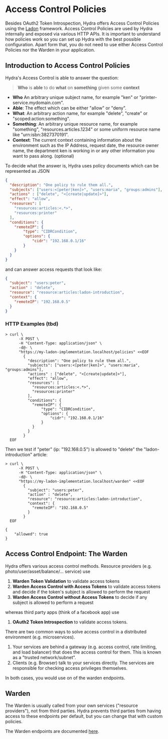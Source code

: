 # Access Control Policies

Besides OAuth2 Token Introspection, Hydra offers Access Control Policies using
the [Ladon](https://github.com/ory-am/ladon) framework. Access Control Policies are used by Hydra internally and exposed
via various HTTP APIs. It is important to understand how policies work so you can set up Hydra with the best possible configuration.
Apart form that, you do not need to use either Access Control Policies nor the Warden in your application.

## Introduction to Access Control Policies

Hydra's Access Control is able to answer the question:

> **Who** is **able** to do **what** on **something** given some **context**

* **Who** An arbitrary unique subject name, for example "ken" or "printer-service.mydomain.com".
* **Able**: The effect which can be either "allow" or "deny".
* **What**: An arbitrary action name, for example "delete", "create" or "scoped:action:something".
* **Something**: An arbitrary unique resource name, for example "something", "resources.articles.1234" or some uniform
    resource name like "urn:isbn:3827370191".
* **Context**: The current context containing information about the environment such as the IP Address,
    request date, the resource owner name, the department ken is working in or any other information you want to pass along.
    (optional)

To decide what the answer is, Hydra uses policy documents which can be represented as JSON

```json
{
  "description": "One policy to rule them all.",
  "subjects": ["users:<[peter|ken]>", "users:maria", "groups:admins"],
  "actions" : ["delete", "<[create|update]>"],
  "effect": "allow",
  "resources": [
    "resources:articles:<.*>",
    "resources:printer"
  ],
  "conditions": {
    "remoteIP": {
        "type": "CIDRCondition",
        "options": {
            "cidr": "192.168.0.1/16"
        }
    }
  }
}
```

and can answer access requests that look like:

```json
{
  "subject": "users:peter",
  "action" : "delete",
  "resource": "resource:articles:ladon-introduction",
  "context": {
    "remoteIP": "192.168.0.5"
  }
}
```

### HTTP Examples (tbd)

```
> curl \
      -X POST \
      -H "Content-Type: application/json" \
      -d@- \
      "https://my-ladon-implementation.localhost/policies" <<EOF
        {
          "description": "One policy to rule them all.",
          "subjects": ["users:<[peter|ken]>", "users:maria", "groups:admins"],
          "actions" : ["delete", "<[create|update]>"],
          "effect": "allow",
          "resources": [
            "resources:articles:<.*>",
            "resources:printer"
          ],
          "conditions": {
            "remoteIP": {
                "type": "CIDRCondition",
                "options": {
                    "cidr": "192.168.0.1/16"
                }
            }
          }
        }
  EOF
```

Then we test if "peter" (ip: "192.168.0.5") is allowed to "delete" the "ladon-introduction" article:

```
> curl \
      -X POST \
      -H "Content-Type: application/json" \
      -d@- \
      "https://my-ladon-implementation.localhost/warden" <<EOF
        {
          "subject": "users:peter",
          "action" : "delete",
          "resource": "resource:articles:ladon-introduction",
          "context": {
            "remoteIP": "192.168.0.5"
          }
        }
  EOF

{
    "allowed": true
}
```

## Access Control Endpoint: The Warden

Hydra offers various access control methods. Resource providers (e.g. photo/user/asset/balance/... service) use

1. **Warden Token Validation** to validate access tokens
2. **Warden Access Control with Access Tokens** to validate access tokens and decide
if the token's subject is allowed to perform the request
3. **Warden Access Control without Access Tokens** to decide if any subject is allowed
to perform a request

whereas third party apps (think of a facebook app) use

1. **OAuth2 Token Introspection** to validate access tokens.

There are two common ways to solve access control in a distributed environment (e.g. microservices).

1. Your services are behind a gateway (e.g. access control, rate limiting, and load balancer) 
that does the access control for them. This is known as a "trusted network/subnet".
2. Clients (e.g. Browser) talk to your services
directly. The services are responsible for checking access privileges themselves.

In both cases, you would use on of the warden endpoints.

## Warden

The Warden is usually called from your own services ("resource providers"), not from third parties. Hydra prevents
third parties from having access to these endpoints per default, but you can change that with custom policies.

The Warden endpoints are documented [here](http://docs.hdyra.apiary.io/#reference/warden:-access-control-for-resource-providers).